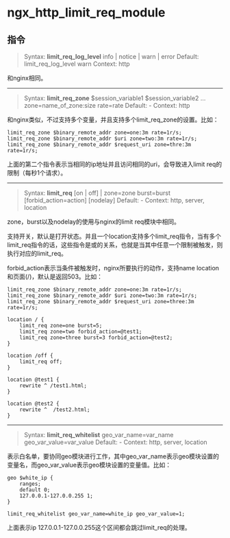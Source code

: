 # ngx_http_limit_req_module

## 指令

> Syntax: **limit_req_log_level** info | notice | warn | error
> Default: limit_req_log_level warn
> Context: http

和nginx相同。

---

> Syntax: **limit_req_zone** $session_variable1 $session_variable2 ... zone=name_of_zone:size rate=rate
> Default: -
> Context: http

和nginx类似，不过支持多个变量，并且支持多个limit_req_zone的设置。比如：

```
limit_req_zone $binary_remote_addr zone=one:3m rate=1r/s;
limit_req_zone $binary_remote_addr $uri zone=two:3m rate=1r/s;
limit_req_zone $binary_remote_addr $request_uri zone=thre:3m rate=1r/s;
```

上面的第二个指令表示当相同的ip地址并且访问相同的uri，会导致进入limit req的限制（每秒1个请求）。

---

> Syntax: **limit_req** [on | off] | zone=zone burst=burst [forbid_action=action] [nodelay]
> Default: -
> Context: http, server, location

zone，burst以及nodelay的使用与nginx的limit req模块中相同。

支持开关，默认是打开状态。并且一个location支持多个limit_req指令，当有多个limit_req指令的话，这些指令是或的关系，也就是当其中任意一个限制被触发，则执行对应的limit_req。

forbid_action表示当条件被触发时，nginx所要执行的动作，支持name location和页面(/)，默认是返回503。比如：

```
limit_req_zone $binary_remote_addr zone=one:3m rate=1r/s;
limit_req_zone $binary_remote_addr $uri zone=two:3m rate=1r/s;
limit_req_zone $binary_remote_addr $request_uri zone=three:3m rate=1r/s;

location / {
    limit_req zone=one burst=5;
    limit_req zone=two forbid_action=@test1;
    limit_req zone=three burst=3 forbid_action=@test2;
}

location /off {
    limit_req off;
}

location @test1 {
    rewrite ^ /test1.html;
}

location @test2 {
    rewrite ^  /test2.html;
}
```

---

> Syntax: **limit_req_whitelist** geo_var_name=var_name geo_var_value=var_value
> Default: -
> Context: http, server, location

表示白名单，要协同geo模块进行工作，其中geo_var_name表示geo模块设置的变量名，而geo_var_value表示geo模块设置的变量值。比如：

```
geo $white_ip {
    ranges;
    default 0;
    127.0.0.1-127.0.0.255 1;
}

limit_req_whitelist geo_var_name=white_ip geo_var_value=1;
```

上面表示ip 127.0.0.1-127.0.0.255这个区间都会跳过limit_req的处理。
